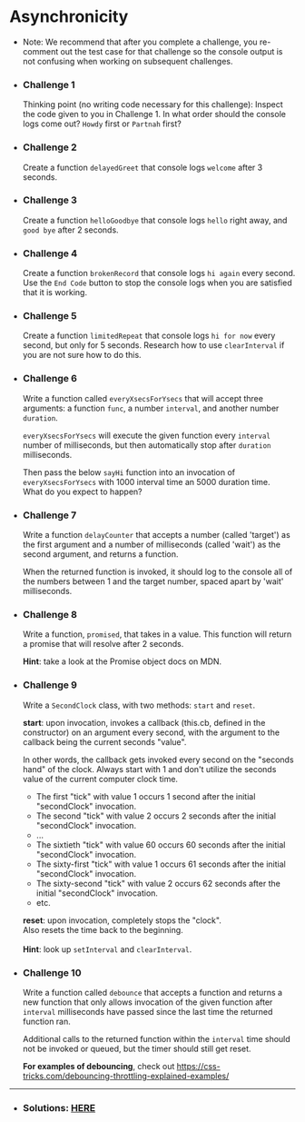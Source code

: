 # Asynchronicity

- Note: We recommend that after you complete a challenge, you re-comment out the test case for that challenge so the console output is not confusing when working on subsequent challenges.
- ### Challenge 1

  Thinking point (no writing code necessary for this challenge): Inspect the code given to you in Challenge 1. In what order should the console logs come out? `Howdy` first or `Partnah` first?

- ### Challenge 2

  Create a function `delayedGreet` that console logs `welcome` after 3 seconds.

- ### Challenge 3

  Create a function `helloGoodbye` that console logs `hello` right away, and `good bye` after 2 seconds.

- ### Challenge 4

  Create a function `brokenRecord` that console logs `hi again` every second. Use the `End Code` button to stop the console logs when you are satisfied that it is working.

- ### Challenge 5

  Create a function `limitedRepeat` that console logs `hi for now` every second, but only for 5 seconds. Research how to use `clearInterval` if you are not sure how to do this.

- ### Challenge 6

  Write a function called `everyXsecsForYsecs` that will accept three arguments: a function `func`, a number `interval`, and another number `duration`.

  `everyXsecsForYsecs` will execute the given function every `interval` number of milliseconds, but then automatically stop after `duration` milliseconds.

  Then pass the below `sayHi` function into an invocation of `everyXsecsForYsecs` with 1000 interval time an 5000 duration time.  
  What do you expect to happen?

- ### Challenge 7

  Write a function `delayCounter` that accepts a number (called 'target') as the first argument and a number of milliseconds (called 'wait') as the second argument, and returns a function.

  When the returned function is invoked, it should log to the console all of the numbers between 1 and the target number, spaced apart by 'wait' milliseconds.

- ### Challenge 8

  Write a function, `promised`, that takes in a value. This function will return a promise that will resolve after 2 seconds.

  **Hint**: take a look at the Promise object docs on MDN.

- ### Challenge 9

  Write a `SecondClock` class, with two methods: `start` and `reset`.​

  **start**: upon invocation, invokes a callback (this.cb, defined in the constructor) on an argument every second, with the argument to the callback being the current seconds "value".

  In other words, the callback gets invoked every second on the "seconds hand" of the clock. Always start with 1 and don't utilize the seconds value of the current computer clock time.

  - The first "tick" with value 1 occurs 1 second after the initial "secondClock" invocation.
  - The second "tick" with value 2 occurs 2 seconds after the initial "secondClock" invocation.
  - ...
  - The sixtieth "tick" with value 60 occurs 60 seconds after the initial "secondClock" invocation.
  - The sixty-first "tick" with value 1 occurs 61 seconds after the initial "secondClock" invocation.
  - The sixty-second "tick" with value 2 occurs 62 seconds after the initial "secondClock" invocation.
  - etc.

  **reset**: upon invocation, completely stops the "clock".  
  Also resets the time back to the beginning.  
  ​  
  **Hint**: look up `setInterval` and `clearInterval`.

- ### Challenge 10

  Write a function called `debounce` that accepts a function and returns a new function that only allows invocation of the given function after `interval` milliseconds have passed since the last time the returned function ran.

  Additional calls to the returned function within the `interval` time should not be invoked or queued, but the timer should still get reset.

  **For examples of debouncing**, check out https://css-tricks.com/debouncing-throttling-explained-examples/

---

- ### Solutions: [HERE](./index.js)
